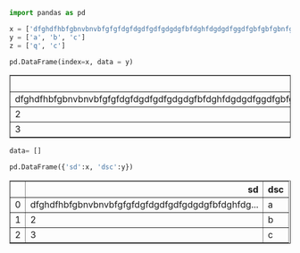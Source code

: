 

```python
import pandas as pd
```


```python
x = ['dfghdfhbfgbnvbnvbfgfgfdgfdgdfgdfgdgdgfbfdghfdgdgdfggdfgbfgbfgbnfgbnfgbnfgnbfgnfgnvgbncvbbncvbncvbncfgbfgbcfgb', '2', '3']
y = ['a', 'b', 'c']
z = ['q', 'c']
```


```python
pd.DataFrame(index=x, data = y)
```




<div>
<style scoped>
    .dataframe tbody tr th:only-of-type {
        vertical-align: middle;
    }

    .dataframe tbody tr th {
        vertical-align: top;
    }

    .dataframe thead th {
        text-align: right;
    }
</style>
<table border="1" class="dataframe">
  <thead>
    <tr style="text-align: right;">
      <th></th>
      <th>0</th>
    </tr>
  </thead>
  <tbody>
    <tr>
      <td>dfghdfhbfgbnvbnvbfgfgfdgfdgdfgdfgdgdgfbfdghfdgdgdfggdfgbfgbfgbnfgbnfgbnfgnbfgnfgnvgbncvbbncvbncvbncfgbfgbcfgb</td>
      <td>a</td>
    </tr>
    <tr>
      <td>2</td>
      <td>b</td>
    </tr>
    <tr>
      <td>3</td>
      <td>c</td>
    </tr>
  </tbody>
</table>
</div>




```python
data= []
```


```python
pd.DataFrame({'sd':x, 'dsc':y})
```




<div>
<style scoped>
    .dataframe tbody tr th:only-of-type {
        vertical-align: middle;
    }

    .dataframe tbody tr th {
        vertical-align: top;
    }

    .dataframe thead th {
        text-align: right;
    }
</style>
<table border="1" class="dataframe">
  <thead>
    <tr style="text-align: right;">
      <th></th>
      <th>sd</th>
      <th>dsc</th>
    </tr>
  </thead>
  <tbody>
    <tr>
      <td>0</td>
      <td>dfghdfhbfgbnvbnvbfgfgfdgfdgdfgdfgdgdgfbfdghfdg...</td>
      <td>a</td>
    </tr>
    <tr>
      <td>1</td>
      <td>2</td>
      <td>b</td>
    </tr>
    <tr>
      <td>2</td>
      <td>3</td>
      <td>c</td>
    </tr>
  </tbody>
</table>
</div>




```python

```


```python

```
